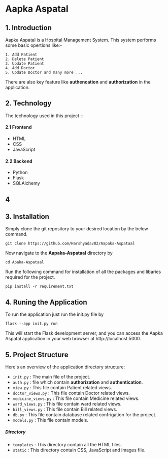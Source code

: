 
# Aapka Aspatal

## 1. Introduction

Aapka Aspatal is a Hospital Management System. This system performs some basic opertions like:- 

    1. Add Patient 
    2. Delete Patient 
    3. Update Patient
    4. Add Doctor 
    5. Update Doctor and many more ...  

There are also key feature like **authencation** and **authorization** in the application.

## 2. Technology

The technology used in this project :-
#### 2.1 Frontend   
- HTML
- CSS
- JavaScript

#### 2.2 Backend
- Python
- Flask
- SQLAlchemy

## 4
## 3. Installation 

Simply clone the git repository to your desired location by the below command.

    git clone https://github.com/Harshyadav02/Aapaka-Aspataal 

Now navigate to the **Aapaka-Aspataal** directory by

    cd Apaka-Aspataal 
Run the following command for installation of all the packages and libaries required for the project.

    pip install -r requirement.txt  

## 4.  Runing the Application 

To run the application just run the init.py file by

    flask --app init.py run

This will start the Flask development server, and you can access the Aapka Aspatal application in your web browser at http://localhost:5000.

## 5. Project Structure 

Here's an overview of the application directory structure:

- `init.py` : The main file of the project. 
- `auth.py` : file which contain **authorization** and **authentication**.  
- `view.py` : This file contain Patient related views. 
- `doctor_views.py` : This file contain Doctor related views.  
- `medicine_views.py` : This file contain Medicine related views. 
- `ward_views.py` : This file contain ward related views. 
- `bill_views.py` : This file contain Bill related views. 
- `db.py` : This file contain database related confrigation for the project.   
- `models.py` : This file contain models.
  
##### Directory 
- `templates` : This directory contain all the HTML files.
- `static` : This directory contain CSS, JavaScript and images file.








